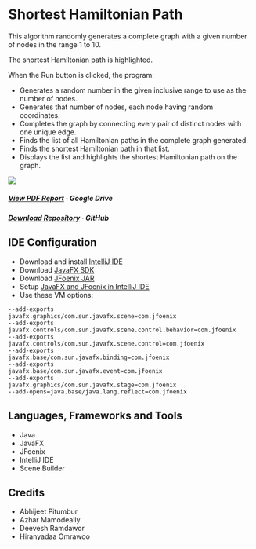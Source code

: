 # Shortest Hamiltonian Path

This algorithm randomly generates a complete graph with a given number of nodes in the range 1 to 10.

The shortest Hamiltonian path is highlighted.

When the Run button is clicked, the program:

- Generates a random number in the given inclusive range to use as the number of nodes.
- Generates that number of nodes, each node having random coordinates.
- Completes the graph by connecting every pair of distinct nodes with one unique edge.
- Finds the list of all Hamiltonian paths in the complete graph generated.
- Finds the shortest Hamiltonian path in that list.
- Displays the list and highlights the shortest Hamiltonian path on the graph.

![](https://github.com/Abhijeet-Pitumbur/hamiltonian/blob/main/project/demo.gif)

##### [View PDF Report](https://drive.google.com/file/d/1rcyyaeUNcprn2rkH0SdynO8TEimtXJaa/view)  · Google Drive
##### [Download Repository](https://github.com/Abhijeet-Pitumbur/hamiltonian/archive/refs/heads/main.zip)  · GitHub

## IDE Configuration
- Download and install [IntelliJ IDE](https://www.jetbrains.com/idea/download/)
- Download [JavaFX SDK](https://gluonhq.com/products/javafx/)
- Download [JFoenix JAR](https://github.com/sshahine/JFoenix)
- Setup [JavaFX and JFoenix in IntelliJ IDE](https://www.youtube.com/results?search_query=JavaFX+and+JFoenix+in+IntelliJ)
- Use these VM options:
```
--add-exports
javafx.graphics/com.sun.javafx.scene=com.jfoenix
--add-exports
javafx.controls/com.sun.javafx.scene.control.behavior=com.jfoenix
--add-exports
javafx.controls/com.sun.javafx.scene.control=com.jfoenix
--add-exports
javafx.base/com.sun.javafx.binding=com.jfoenix
--add-exports
javafx.base/com.sun.javafx.event=com.jfoenix
--add-exports
javafx.graphics/com.sun.javafx.stage=com.jfoenix
--add-opens=java.base/java.lang.reflect=com.jfoenix
```

## Languages, Frameworks and Tools
- Java
- JavaFX
- JFoenix
- IntelliJ IDE
- Scene Builder

## Credits
- Abhijeet Pitumbur
- Azhar Mamodeally
- Deevesh Ramdawor
- Hiranyadaa Omrawoo
